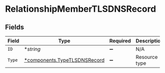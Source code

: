 # RelationshipMemberTLSDNSRecord


## Fields

| Field                                                                   | Type                                                                    | Required                                                                | Description                                                             | Example                                                                 |
| ----------------------------------------------------------------------- | ----------------------------------------------------------------------- | ----------------------------------------------------------------------- | ----------------------------------------------------------------------- | ----------------------------------------------------------------------- |
| `ID`                                                                    | **string*                                                               | :heavy_minus_sign:                                                      | N/A                                                                     | DnSguUGZzb2W9Euo4moOR                                                   |
| `Type`                                                                  | [*components.TypeTLSDNSRecord](../../models/shared/typetlsdnsrecord.md) | :heavy_minus_sign:                                                      | Resource type                                                           |                                                                         |
